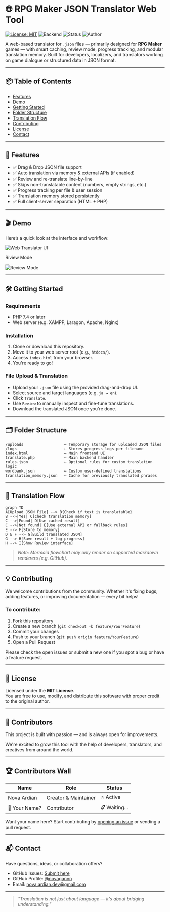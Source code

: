 # 🌐 RPG Maker JSON Translator Web Tool

[![License: MIT](https://img.shields.io/badge/License-MIT-yellow.svg)](https://opensource.org/licenses/MIT)
![Backend](https://img.shields.io/badge/Backend-PHP-blue)
![Status](https://img.shields.io/badge/status-active-brightgreen)
![Author](https://img.shields.io/badge/made%20by-Nova%20Ardian-orange)

A web-based translator for `.json` files — primarily designed for **RPG Maker** games — with smart caching, review mode, progress tracking, and modular translation memory. Built for developers, localizers, and translators working on game dialogue or structured data in JSON format.

---

## 📦 Table of Contents

- [Features](#-features)
- [Demo](#-demo)
- [Getting Started](#-getting-started)
- [Folder Structure](#-folder-structure)
- [Translation Flow](#-translation-flow)
- [Contributing](#-contributing)
- [License](#-license)
- [Contact](#-contact)

---

## 🚀 Features

- ✅ Drag & Drop JSON file support
- ✅ Auto translation via memory & external APIs (if enabled)
- ✅ Review and re-translate line-by-line
- ✅ Skips non-translatable content (numbers, empty strings, etc.)
- ✅ Progress tracking per file & user session
- ✅ Translation memory stored persistently
- ✅ Full client-server separation (HTML + PHP)

---

## 🎬 Demo

Here’s a quick look at the interface and workflow:

![Web Translator UI](assets/screenshot1.png)

Riview Mode

![Review Mode](assets/screenshot2.png)

---

## 🛠️ Getting Started

### Requirements

- PHP 7.4 or later
- Web server (e.g. XAMPP, Laragon, Apache, Nginx)

### Installation

1. Clone or download this repository.
2. Move it to your web server root (e.g., `htdocs/`).
3. Access `index.html` from your browser.
4. You're ready to go!

### File Upload & Translation

- Upload your `.json` file using the provided drag-and-drop UI.
- Select source and target languages (e.g. `ja → en`).
- Click `Translate`.
- Use `Review` to manually inspect and fine-tune translations.
- Download the translated JSON once you're done.

---

## 🗂️ Folder Structure

```
/uploads                  ← Temporary storage for uploaded JSON files
/logs                     ← Stores progress logs per filename
index.html                ← Main frontend UI
translate.php             ← Main backend handler
rules.json                ← Optional rules for custom translation logic
wordbank.json             ← Custom user-defined translations
translation_memory.json   ← Cache for previously translated phrases
```

---

## 🔄 Translation Flow

```mermaid
graph TD
A[Upload JSON File] --> B{Check if text is translatable}
B -->|Yes| C[Check translation memory]
C -->|Found| D[Use cached result]
C -->|Not found| E[Use external API or fallback rules]
E --> F[Store to memory]
D & F --> G[Build translated JSON]
G --> H[Save result + log progress]
H --> I[Show Review interface]
```

> *Note: Mermaid flowchart may only render on supported markdown renderers (e.g. GitHub).*

---

## 💡 Contributing

We welcome contributions from the community. Whether it's fixing bugs, adding features, or improving documentation — every bit helps!

### To contribute:

1. Fork this repository
2. Create a new branch (`git checkout -b feature/YourFeature`)
3. Commit your changes
4. Push to your branch (`git push origin feature/YourFeature`)
5. Open a Pull Request

Please check the open issues or submit a new one if you spot a bug or have a feature request.

---

## 📄 License

Licensed under the **MIT License**.  
You are free to use, modify, and distribute this software with proper credit to the original author.

---

## 🙌 Contributors

This project is built with passion — and is always open for improvements.

We're excited to grow this tool with the help of developers, translators, and creatives from around the world.


---

## 🏆 Contributors Wall

| Name         | Role                   | Status     |
|--------------|------------------------|------------|
| Nova Ardian  | Creator & Maintainer   | ⭐ Active   |
| 🤔 Your Name? | Contributor             | 🔓 Waiting... |

Want your name here? Start contributing by [opening an issue](https://github.com/novagannn/rpgm-translation-tool/issues) or sending a pull request.

---

## 📬 Contact

Have questions, ideas, or collaboration offers?

- GitHub Issues: [Submit here](https://github.com/novagannn/rpgm-translation-tool/issues)
- GitHub Profile: [@novagannn](https://github.com/novagannn)
- Email: [nova.ardian.dev@gmail.com](mailto:you@example.com)

---

> _"Translation is not just about language — it's about bridging understanding."_
